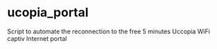 # ucopia_portal
Script to automate the reconnection to the free 5 minutes Uccopia WiFi captiv Internet portal

